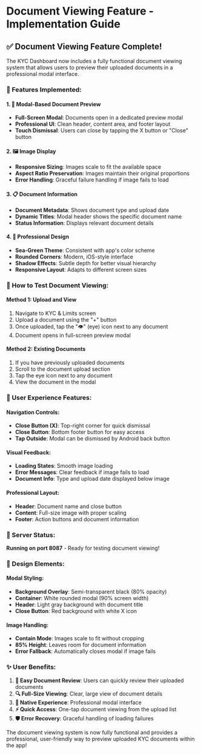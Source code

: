 # Document Viewing Feature - Implementation Guide

## ✅ **Document Viewing Feature Complete!**

The KYC Dashboard now includes a fully functional document viewing system that allows users to preview their uploaded documents in a professional modal interface.

### **🔧 Features Implemented:**

#### **1. 📱 Modal-Based Document Preview**
- **Full-Screen Modal**: Documents open in a dedicated preview modal
- **Professional UI**: Clean header, content area, and footer layout
- **Touch Dismissal**: Users can close by tapping the X button or "Close" button

#### **2. 🖼️ Image Display**
- **Responsive Sizing**: Images scale to fit the available space
- **Aspect Ratio Preservation**: Images maintain their original proportions
- **Error Handling**: Graceful failure handling if image fails to load

#### **3. 📋 Document Information**
- **Document Metadata**: Shows document type and upload date
- **Dynamic Titles**: Modal header shows the specific document name
- **Status Information**: Displays relevant document details

#### **4. 🎨 Professional Design**
- **Sea-Green Theme**: Consistent with app's color scheme
- **Rounded Corners**: Modern, iOS-style interface
- **Shadow Effects**: Subtle depth for better visual hierarchy
- **Responsive Layout**: Adapts to different screen sizes

### **🧪 How to Test Document Viewing:**

#### **Method 1: Upload and View**
1. Navigate to KYC & Limits screen
2. Upload a document using the "+" button
3. Once uploaded, tap the "👁️" (eye) icon next to any document
4. Document opens in full-screen preview modal

#### **Method 2: Existing Documents**
1. If you have previously uploaded documents
2. Scroll to the document upload section
3. Tap the eye icon next to any document
4. View the document in the modal

### **🎯 User Experience Features:**

#### **Navigation Controls:**
- **Close Button (X)**: Top-right corner for quick dismissal
- **Close Button**: Bottom footer button for easy access
- **Tap Outside**: Modal can be dismissed by Android back button

#### **Visual Feedback:**
- **Loading States**: Smooth image loading
- **Error Messages**: Clear feedback if image fails to load
- **Document Info**: Type and upload date displayed below image

#### **Professional Layout:**
- **Header**: Document name and close button
- **Content**: Full-size image with proper scaling
- **Footer**: Action buttons and document information

### **📱 Server Status:**
**Running on port 8087** - Ready for testing document viewing!

### **🎨 Design Elements:**

#### **Modal Styling:**
- **Background Overlay**: Semi-transparent black (80% opacity)
- **Container**: White rounded modal (90% screen width)
- **Header**: Light gray background with document title
- **Close Button**: Red background with white X icon

#### **Image Handling:**
- **Contain Mode**: Images scale to fit without cropping
- **85% Height**: Leaves room for document information
- **Error Fallback**: Automatically closes modal if image fails

### **✨ User Benefits:**

1. **📖 Easy Document Review**: Users can quickly review their uploaded documents
2. **🔍 Full-Size Viewing**: Clear, large view of document details
3. **📱 Native Experience**: Professional modal interface
4. **⚡ Quick Access**: One-tap document viewing from the upload list
5. **🛡️ Error Recovery**: Graceful handling of loading failures

The document viewing system is now fully functional and provides a professional, user-friendly way to preview uploaded KYC documents within the app!
